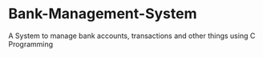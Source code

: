 # Bank-Management-System
A System to manage bank accounts, transactions and other things using C Programming
